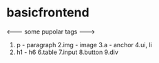# basicfrontend
<--- some pupolar tags --->
1. p - paragraph
2.img - image 
3.a - anchor
4.ui, li
5. h1 - h6
6.table
7.input
8.button
9.div 
